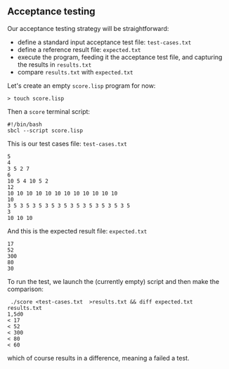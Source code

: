 ## Acceptance testing

Our acceptance testing strategy will be straightforward:
- define a standard input acceptance test file: `test-cases.txt`
- define a reference result file: `expected.txt`
- execute the program, feeding it the acceptance test file, and capturing the results in `results.txt`
- compare `results.txt` with `expected.txt`

Let's create an empty `score.lisp` program for now:
```
> touch score.lisp
```
Then a `score` terminal script:
```
#!/bin/bash
sbcl --script score.lisp
```
This is our test cases file: `test-cases.txt`

```
5
4
3 5 2 7
6
10 5 4 10 5 2
12
10 10 10 10 10 10 10 10 10 10 10 10
10
3 5 3 5 3 5 3 5 3 5 3 5 3 5 3 5 3 5 3 5
3
10 10 10
```
And this is the expected result file: `expected.txt`
```
17
52
300
80
30
```

To run the test, we launch the (currently empty) script and then make the comparison:
```
 ./score <test-cases.txt  >results.txt && diff expected.txt results.txt
1,5d0
< 17
< 52
< 300
< 80
< 60
```
which of course results in a difference, meaning a failed a test.
